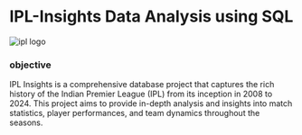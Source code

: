 # IPL-Insights Data Analysis using SQL
![ipl logo](https://images.deccanherald.com/deccanherald%2F2024-03%2Fddd16e79-f241-4a8c-bf06-ac40de765387%2FFsdglE4XsAE3YkJ.jpg?rect=0%2C0%2C2048%2C1152&auto=format%2Ccompress&fmt=webp&fit=max&format=webp&q=70&w=1200&dpr=1.5)
### objective
IPL Insights is a comprehensive database project that captures the rich history of the Indian Premier League (IPL) from its inception in 2008 to 2024. This project aims to provide in-depth analysis and insights into match statistics, player performances, and team dynamics throughout the seasons.
